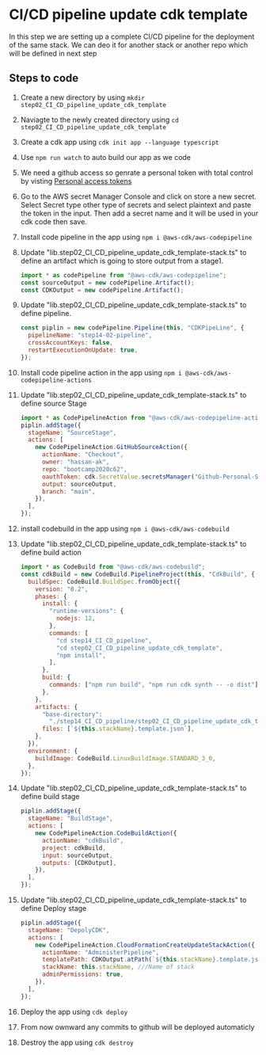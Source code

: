 # CI/CD pipeline update cdk template

In this step we are setting up a complete CI/CD pipeline for the deployment of the same stack. We can deo it for another stack or another repo which will be defined in next step

## Steps to code

1. Create a new directory by using `mkdir step02_CI_CD_pipeline_update_cdk_template`
2. Naviagte to the newly created directory using `cd step02_CI_CD_pipeline_update_cdk_template`
3. Create a cdk app using `cdk init app --language typescript`
4. Use `npm run watch` to auto build our app as we code
5. We need a github access so genrate a personal token with total control by visting [Personal access tokens](https://github.com/settings/tokens)
6. Go to the AWS secret Manager Console and click on store a new secret. Select Secret type other type of secrets and select plaintext and paste the token in the input. Then add a secret name and it will be used in your cdk code then save.
7. Install code pipeline in the app using `npm i @aws-cdk/aws-codepipeline`
8. Update "lib.step02_CI_CD_pipeline_update_cdk_template-stack.ts" to define an artifact which is going to store output from a stage1.

   ```js
   import * as codePipeline from "@aws-cdk/aws-codepipeline";
   const sourceOutput = new codePipeline.Artifact();
   const CDKOutput = new codePipeline.Artifact();
   ```

9. Update "lib.step02_CI_CD_pipeline_update_cdk_template-stack.ts" to define pipeline.

   ```js
   const piplin = new codePipeline.Pipeline(this, "CDKPipeLine", {
     pipelineName: "step14-02-pipeline",
     crossAccountKeys: false,
     restartExecutionOnUpdate: true,
   });
   ```

10. Install code pipeline action in the app using `npm i @aws-cdk/aws-codepipeline-actions`
11. Update "lib.step02_CI_CD_pipeline_update_cdk_template-stack.ts" to define source Stage

    ```js
    import * as CodePipelineAction from "@aws-cdk/aws-codepipeline-actions";
    piplin.addStage({
      stageName: "SourceStage",
      actions: [
        new CodePipelineAction.GitHubSourceAction({
          actionName: "Checkout",
          owner: "hassan-ak",
          repo: "bootcamp2020c62",
          oauthToken: cdk.SecretValue.secretsManager("Github-Personal-Secret"),
          output: sourceOutput,
          branch: "main",
        }),
      ],
    });
    ```

12. install codebuild in the app using `npm i @aws-cdk/aws-codebuild`
13. Update "lib.step02_CI_CD_pipeline_update_cdk_template-stack.ts" to define build action

    ```js
    import * as CodeBuild from "@aws-cdk/aws-codebuild";
    const cdkBuild = new CodeBuild.PipelineProject(this, "CdkBuild", {
      buildSpec: CodeBuild.BuildSpec.fromObject({
        version: "0.2",
        phases: {
          install: {
            "runtime-versions": {
              nodejs: 12,
            },
            commands: [
              "cd step14_CI_CD_pipeline",
              "cd step02_CI_CD_pipeline_update_cdk_template",
              "npm install",
            ],
          },
          build: {
            commands: ["npm run build", "npm run cdk synth -- -o dist"],
          },
        },
        artifacts: {
          "base-directory":
            "./step14_CI_CD_pipeline/step02_CI_CD_pipeline_update_cdk_template/dist",
          files: [`${this.stackName}.template.json`],
        },
      }),
      environment: {
        buildImage: CodeBuild.LinuxBuildImage.STANDARD_3_0,
      },
    });
    ```

14. Update "lib.step02_CI_CD_pipeline_update_cdk_template-stack.ts" to define build stage

    ```js
    piplin.addStage({
      stageName: "BuildStage",
      actions: [
        new CodePipelineAction.CodeBuildAction({
          actionName: "cdkBuild",
          project: cdkBuild,
          input: sourceOutput,
          outputs: [CDKOutput],
        }),
      ],
    });
    ```

15. Update "lib.step02_CI_CD_pipeline_update_cdk_template-stack.ts" to define Deploy stage

    ```js
    piplin.addStage({
      stageName: "DepolyCDK",
      actions: [
        new CodePipelineAction.CloudFormationCreateUpdateStackAction({
          actionName: "AdministerPipeline",
          templatePath: CDKOutput.atPath(`${this.stackName}.template.json`), ///Input artifact with the CloudFormation template to deploy
          stackName: this.stackName, ///Name of stack
          adminPermissions: true,
        }),
      ],
    });
    ```

16. Deploy the app using `cdk deploy`
17. From now ownward any commits to github will be deployed automaticly
18. Destroy the app using `cdk destroy`
